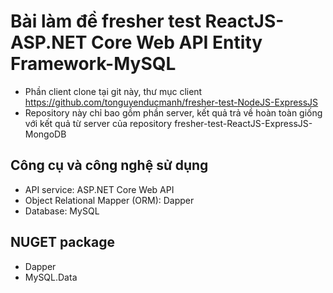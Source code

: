 ﻿# Bài làm đề fresher test ReactJS-ASP.NET Core Web API Entity Framework-MySQL
- Phần client clone tại git này, thư mục client
https://github.com/tonguyenducmanh/fresher-test-NodeJS-ExpressJS
- Repository này chỉ bao gồm phần server, kết quả trả về hoàn toàn giống với kết quả từ server của repository fresher-test-ReactJS-ExpressJS-MongoDB

## Công cụ và công nghệ sử dụng

- API service: ASP.NET Core Web API
- Object Relational Mapper (ORM): Dapper
- Database: MySQL


## NUGET package

- Dapper
- MySQL.Data

